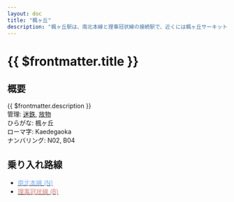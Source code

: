 ```yaml
---
layout: doc
title: "楓ヶ丘"
description: "楓ヶ丘駅は、南北本線と理事冠状線の接続駅で、近くには楓ヶ丘サーキットがあります。"
---
```


# {{ $frontmatter.title }}
<!-- ![駅の写真の説明](駅の写真のURL) -->

## 概要
{{ $frontmatter.description }}  
管理: [迷鉄](/company/meitetsu/index.md), [放物](/company/houbutu/index.md)  
ひらがな: 楓ヶ丘  
ローマ字: Kaedegaoka  
ナンバリング: N02, B04


## 乗り入れ路線
- [<span style="color: #78B0F9">南北本線 (N)</span>](/company/meitetsu/line/nanbokuhonsen.md)
- [<span style="color: #D7817E">理事冠状線 (B)</span>](/company/houbutu/line/rizikanzyousen.md)
